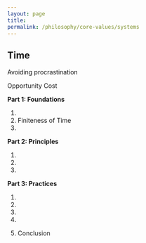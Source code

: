 ```yaml
---
layout: page
title: 
permalink: /philosophy/core-values/systems
---
```


## Time

Avoiding procrastination

Opportunity Cost

**Part 1: Foundations**

1.
2. Finiteness of Time
3.

**Part 2: Principles**

1.
2.
3.

**Part 3: Practices**

1.
2.
3.
4.

10. Conclusion